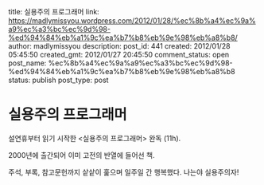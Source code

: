title: 실용주의 프로그래머
link: https://madlymissyou.wordpress.com/2012/01/28/%ec%8b%a4%ec%9a%a9%ec%a3%bc%ec%9d%98-%ed%94%84%eb%a1%9c%ea%b7%b8%eb%9e%98%eb%a8%b8/
author: madlymissyou
description: 
post_id: 441
created: 2012/01/28 05:45:50
created_gmt: 2012/01/27 20:45:50
comment_status: open
post_name: %ec%8b%a4%ec%9a%a9%ec%a3%bc%ec%9d%98-%ed%94%84%eb%a1%9c%ea%b7%b8%eb%9e%98%eb%a8%b8
status: publish
post_type: post

# 실용주의 프로그래머

설연휴부터 읽기 시작한 <실용주의 프로그래머> 완독 (11h).

2000년에 출간되어 이미 고전의 반열에 들어선 책.

주석, 부록, 참고문헌까지 샅샅이 훑으며 일주일 간 행복했다. 나는야 실용주의자!